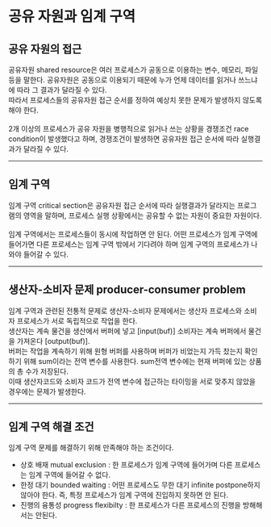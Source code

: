 # 공유 자원과 임계 구역
## 공유 자원의 접근
공유자원 shared resource은 여러 프로세스가 공동으로 이용하는 변수, 메모리, 파일 등을 말한다. 공유자원은 공동으로 이용되기 때문에 누가 언제 데이터를 읽거나 쓰느냐에 따라 그 결과가 달라질 수 있다.<br> 따라서 프로세스들의 공유자원 접근 순서를 정하여 예상치 못한 문제가 발생하지 않도록 해야 한다.<br>
<br>
2개 이상의 프로세스가 공유 자원을 병행적으로 읽거나 쓰는 상황을 경쟁조건 race condition이 발생했다고 하며, 경쟁조건이 발생하면 공유자원 접근 순서에 따라 실행결과가 달라질 수 있다.<br>

------------

## 임계 구역
임계 구역 critical section은 공유자원 접근 순서에 따라 실행결과가 달라지는 프로그램의 영역을 말하며, 프로세스 실행 상황에서는 공유할 수 없는 자원이 중요한 자원이다.<br>
<br>
임계 구역에서는 프로세스들이 동시에 작업하면 안 된다. 어떤 프로세스가 임계 구역에 들어가면 다른 프로세스는 임계 구역 밖에서 기다려야 하며 임계 구역의 프로세스가 나와야 들어갈 수 있다.

------------

## 생산자-소비자 문제 producer-consumer problem
임계 구역과 관련된 전통적 문제로 생산자-소비자 문제에서는 생산자 프로세스와 소비자 프로세스가 서로 독립적으로 작업을 한다. <br>
생산자는 계속 물건을 생산에서 버퍼에 넣고 [input(buf)] 소비자는 계속 버퍼에서 물건을 가져온다 [output(buf)].<br>
버퍼는 작업을 계속하기 위해 원형 버퍼를 사용하며 버퍼가 비었는지 가득 찼는지 확인하기 위해 sum이라는 전역 변수를 사용한다. sum전역 변수에는 현재 버퍼에 있는 상품의 총 수가 저장된다.<br>
이때 생산자코드와 소비자 코드가 전역 변수에 접근하는 타이밍을 서로 맞추지 않았을 경우에는 문제가 발생한다.<br>

------------

## 임계 구역 해결 조건
임계 구역 문제를 해결하기 위해 만족해야 하는 조건이다.<br>

- 상호 배재 mutual exclusion : 한 프로세스가 임계 구역에 들어가며 다른 프로세스는 임계 구역에 들어갈 수 없다. 
- 한정 대기 bounded waiting : 어떤 프로세스도 무한 대기 infinite postpone하지 않아야 한다. 즉, 특정 프로세스가 임계 구역에 진입하지 못하면 안 된다.
- 진행의 융통성 progress flexibilty : 한 프로세스가 다른 프로세스의 진행을 방해해서는 안된다.

